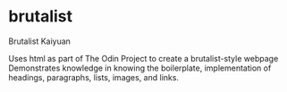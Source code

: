 # brutalist
Brutalist Kaiyuan

Uses html as part of The Odin Project to create a brutalist-style webpage
Demonstrates knowledge in knowing the boilerplate, implementation of headings, paragraphs, lists, images, and links.
